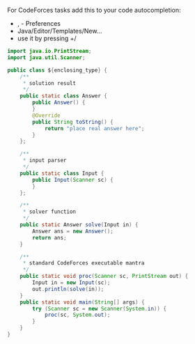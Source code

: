 For CodeForces tasks add this to your code autocompletion:
* <command>, - Preferences
* Java/Editor/Templates/New...
* use it by pressing <Alt>+/

```java
import java.io.PrintStream;
import java.util.Scanner;

public class ${enclosing_type} {
	/**
	 * solution result
	 */
	public static class Answer {
		public Answer() {
		}
		@Override
		public String toString() {
			return "place real answer here";
		}
	};

	/**
	 * input parser
	 */
	public static class Input {
		public Input(Scanner sc) {
		}
	};

	/**
	 * solver function
	 */
	public static Answer solve(Input in) {
		Answer ans = new Answer();
		return ans;
	}

	/**
	 * standard CodeForces executable mantra
	 */
	public static void proc(Scanner sc, PrintStream out) {
		Input in = new Input(sc);
		out.println(solve(in));
	}
	public static void main(String[] args) {
		try (Scanner sc = new Scanner(System.in)) {
			proc(sc, System.out);
		}
	}
}
```
